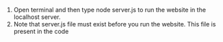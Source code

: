 1.	Open terminal and then type node server.js to run the website in the localhost server.
2.	Note that server.js file must exist before you run the website. This file is present in the code
